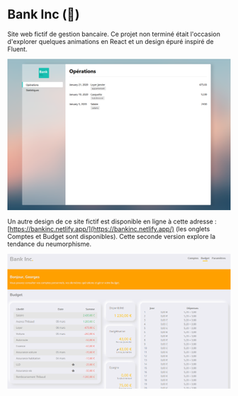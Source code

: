 # Bank Inc (🚧)

Site web fictif de gestion bancaire. Ce projet non terminé était l'occasion d'explorer quelques animations en React et un design épuré inspiré de Fluent.

![Page d'accueil de Bank Inc.](./assets/homepage-fluent.png)

Un autre design de ce site fictif est disponible en ligne à cette adresse : [https://bankinc.netlify.app/](https://bankinc.netlify.app/) (les onglets Comptes et Budget sont disponibles). Cette seconde version explore la tendance du neumorphisme.

![Page de budget de Bank Inc - Neumorphisme](./assets/homepage-neumorphism.png)